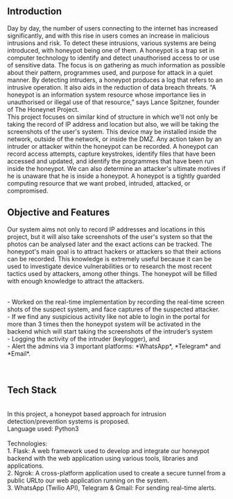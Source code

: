 ## Introduction
Day by day, the number of users connecting to the internet has increased significantly, and with this rise in users comes an increase in malicious intrusions and risk. To detect these intrusions, various systems are being introduced, with honeypot being one of them. A honeypot is a trap set in computer technology to identify and detect unauthorised access to or use of sensitive data. The focus is on gathering as much information as possible about their pattern, programmes used, and purpose for attack in a quiet manner. By detecting intruders, a honeypot produces a log that refers to an intrusive operation. It also aids in the reduction of data breach threats. “A honeypot is an information system resource whose importance lies in unauthorised or illegal use of that resource,” says Lance Spitzner, founder of The Honeynet Project.
<br>
This project focuses on similar kind of structure in which we'll not only be taking the record of IP address and location but also, we will be taking the screenshots of the user's system. This device may be installed inside the network, outside of the network, or inside the DMZ. Any action taken by an intruder or attacker within the honeypot can be recorded. A honeypot can record access attempts, capture keystrokes, identify files that have been accessed and updated, and identify the programmes that have been run inside the honeypot. We can also determine an attacker's ultimate motives if he is unaware that he is inside a honeypot. A honeypot is a tightly guarded computing resource that we want probed, intruded, attacked, or compromised.

## Objective and Features
Our system aims not only to record IP addresses and locations in this project, but it will also take screenshots of the user's system so that the photos can be analysed later and the exact actions can be tracked. The honeypot's main goal is to attract hackers or attackers so that their actions can be recorded. This knowledge is extremely useful because it can be used to investigate device vulnerabilities or to research the most recent tactics used by attackers, among other things. The honeypot will be filled with enough knowledge to attract the attackers.

<br>
- Worked on the real-time implementation by recording the real-time screen shots of the suspect system, and face captures of the suspected attacker. <br>
- If we find any suspicious activity like not able to login in the portal for more than 3 times then the honeypot system will be activated in the backend which will start taking the screenshots of the intruder’s system<br>
- Logging the activity of the intruder (keylogger), and <br>
- Alert the admins via 3 important platforms: *WhatsApp*, *Telegram* and *Email*.<br><br>

<br>

## Tech Stack 
<br>
In this project, a honeypot based approach for intrusion detection/prevention systems is proposed. <br>
Language used: Python3<br><br>
Technologies:<br>
1. Flask: A web framework used to develop and integrate our honeypot backend with the web application using various tools, libraries and applications.<br>
2. Ngrok: A cross-platform application used to create a secure tunnel from a public URLto our web application running on the system.<br>
3. WhatsApp (Twilio API), Telegram & Gmail: For sending real-time alerts. <br>
